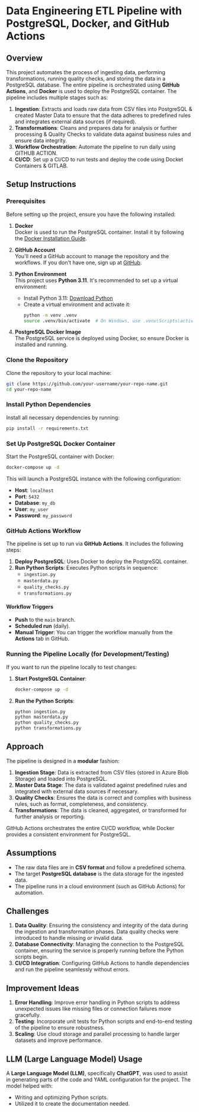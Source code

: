 
# Data Engineering ETL Pipeline with PostgreSQL, Docker, and GitHub Actions

## Overview
This project automates the process of ingesting data, performing transformations, running quality checks, and storing the data in a PostgreSQL database. The entire pipeline is orchestrated using **GitHub Actions**, and **Docker** is used to deploy the PostgreSQL container. The pipeline includes multiple stages such as:

1. **Ingestion**: Extracts and loads raw data from CSV files into PostgreSQL & created Master Data to ensure that the data adheres to predefined rules and integrates external data sources (if required).
2. **Transformations**: Cleans and prepares data for analysis or further processing & Quality Checks to validate data against business rules and ensure data integrity.
3. **Workflow Orchestration**: Automate the pipeline to run daily using GITHUB ACTION.
4. **CI/CD**: Set up a CI/CD to run tests and deploy the code using Docket Containers & GITLAB.

## Setup Instructions

### Prerequisites
Before setting up the project, ensure you have the following installed:

1. **Docker**  
   Docker is used to run the PostgreSQL container. Install it by following the [Docker Installation Guide](https://docs.docker.com/get-docker/).

2. **GitHub Account**  
   You'll need a GitHub account to manage the repository and the workflows. If you don't have one, sign up at [GitHub](https://github.com/join).

3. **Python Environment**  
   This project uses **Python 3.11**. It's recommended to set up a virtual environment:
   - Install Python 3.11: [Download Python](https://www.python.org/downloads/)
   - Create a virtual environment and activate it:
     ```bash
     python -m venv .venv
     source .venv/bin/activate  # On Windows, use .venv\Scripts\activate
     ```

4. **PostgreSQL Docker Image**  
   The PostgreSQL service is deployed using Docker, so ensure Docker is installed and running.

### Clone the Repository
Clone the repository to your local machine:
```bash
git clone https://github.com/your-username/your-repo-name.git
cd your-repo-name
```

### Install Python Dependencies
Install all necessary dependencies by running:
```bash
pip install -r requirements.txt
```

### Set Up PostgreSQL Docker Container
Start the PostgreSQL container with Docker:
```bash
docker-compose up -d
```
This will launch a PostgreSQL instance with the following configuration:
- **Host**: `localhost`
- **Port**: `5432`
- **Database**: `my_db`
- **User**: `my_user`
- **Password**: `my_password`

### GitHub Actions Workflow
The pipeline is set up to run via **GitHub Actions**. It includes the following steps:
1. **Deploy PostgreSQL**: Uses Docker to deploy the PostgreSQL container.
2. **Run Python Scripts**: Executes Python scripts in sequence:
   - `ingestion.py`
   - `masterdata.py`
   - `quality_checks.py`
   - `transformations.py`
     
#### Workflow Triggers
- **Push** to the `main` branch.
- **Scheduled run** (daily).
- **Manual Trigger**: You can trigger the workflow manually from the **Actions** tab in GitHub.

### Running the Pipeline Locally (for Development/Testing)
If you want to run the pipeline locally to test changes:
1. **Start PostgreSQL Container**:
   ```bash
   docker-compose up -d
   ```
2. **Run the Python Scripts**:
   ```bash
   python ingestion.py
   python masterdata.py
   python quality_checks.py
   python transformations.py
   ```

## Approach
The pipeline is designed in a **modular** fashion:
1. **Ingestion Stage**: Data is extracted from CSV files (stored in Azure Blob Storage) and loaded into PostgreSQL.
2. **Master Data Stage**: The data is validated against predefined rules and integrated with external data sources if necessary.
3. **Quality Checks**: Ensures the data is correct and complies with business rules, such as format, completeness, and consistency.
4. **Transformations**: The data is cleaned, aggregated, or transformed for further analysis or reporting.

GitHub Actions orchestrates the entire CI/CD workflow, while Docker provides a consistent environment for PostgreSQL.

## Assumptions
- The raw data files are in **CSV format** and follow a predefined schema.
- The target **PostgreSQL database** is the data storage for the ingested data.
- The pipeline runs in a cloud environment (such as GitHub Actions) for automation.

## Challenges
1. **Data Quality**: Ensuring the consistency and integrity of the data during the ingestion and transformation phases. Data quality checks were introduced to handle missing or invalid data.
2. **Database Connectivity**: Managing the connection to the PostgreSQL container, ensuring the service is properly running before the Python scripts begin.
3. **CI/CD Integration**: Configuring GitHub Actions to handle dependencies and run the pipeline seamlessly without errors.

## Improvement Ideas
1. **Error Handling**: Improve error handling in Python scripts to address unexpected issues like missing files or connection failures more gracefully.
2. **Testing**: Incorporate unit tests for Python scripts and end-to-end testing of the pipeline to ensure robustness.
3. **Scaling**: Use cloud storage and parallel processing to handle larger datasets and improve performance.

## LLM (Large Language Model) Usage
A **Large Language Model (LLM)**, specifically **ChatGPT**, was used to assist in generating parts of the code and YAML configuration for the project. The model helped with:
- Writing and optimizing Python scripts.
- Utilized it to create the documentation needed.

